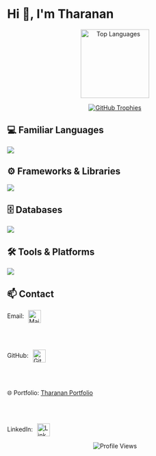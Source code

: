 # Hi 👋, I'm Tharanan

<p align="center">
  <img src="https://github-readme-stats.vercel.app/api/top-langs/?username=PTharanan&layout=compact&theme=dark&cache_seconds=1800&v=1" height="160" alt="Top Languages" />
</p>

<p align="center">
  <a href="https://github.com/ryo-ma/github-profile-trophy">
    <img src="https://trophygh.kolioaris.xyz/?username=PTharanan&show_icons=true&theme=onestar" alt="GitHub Trophies" />
  </a>
</p>

## 💻 Familiar Languages
<a href="https://skillicons.dev">
  <img src="https://skillicons.dev/icons?i=python,c,cs,javascript,typescript,html,css,tailwind" />
</a>

## ⚙️ Frameworks & Libraries
<a href="https://skillicons.dev">
  <img src="https://skillicons.dev/icons?i=angular,django" />
</a>

## 🗄️ Databases
<a href="https://skillicons.dev">
  <img src="https://skillicons.dev/icons?i=mysql" />
</a>

## 🛠️ Tools & Platforms
<a href="https://skillicons.dev">
  <img src="https://skillicons.dev/icons?i=kali,linux,sublime,pycharm,eclipse,visualstudio,vscode" />
</a>

## 📫 Contact

<!-- Email -->
<p>
  Email:
  <a href="mailto:ptharanan@gmail.com">
    <img src="https://skillicons.dev/icons?i=gmail" alt="Mail" width="30" style="vertical-align:middle; margin-left:6px;" />
  </a>
</p> </br> </br>

<!-- GitHub -->
<p>
  GitHub:
  <a href="https://github.com/PTharanan">
    <img src="https://skillicons.dev/icons?i=github" alt="GitHub" width="30" style="vertical-align:middle; margin-left:6px;" />
  </a>
</p> </br> </br> 

<!-- Portfolio -->
<p>
  🌐 Portfolio:
  <a href="https://tharanan.neocities.org/">Tharanan Portfolio</a>
</p> </br> </br>

<!-- LinkedIn -->
<p>
  LinkedIn:
  <a href="https://www.linkedin.com/in/tharanan/">
    <img src="https://skillicons.dev/icons?i=linkedin" alt="LinkedIn" width="30" style="vertical-align:middle; margin-left:6px;" />
  </a>
</p>


<div align="center">
  <img src="https://komarev.com/ghpvc/?username=PTharanan&style=flat-square&color=blue" alt="Profile Views" />
</div>













    



      

